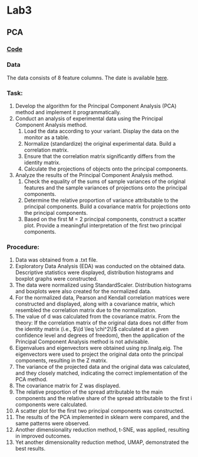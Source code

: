 # Lab3 
## PCA

### [**Code**](/Lab3/Lab3.ipynb)

### Data

The data consists of 8 feature columns. The date is available [here](/Lab3/data3.txt).

### Task:

1. Develop the algorithm for the Principal Component Analysis (PCA) method and implement it programmatically.
2. Conduct an analysis of experimental data using the Principal Component Analysis method.
    1. Load the data according to your variant. Display the data on the monitor as a table.
    2. Normalize (standardize) the original experimental data. Build a correlation matrix.
    3. Ensure that the correlation matrix significantly differs from the identity matrix.
    4. Calculate the projections of objects onto the principal components.
3. Analyze the results of the Principal Component Analysis method.
    1. Check the equality of the sums of sample variances of the original features and the sample variances of projections onto the principal components.
    2. Determine the relative proportion of variance attributable to the principal components. Build a covariance matrix for projections onto the principal components.
    3. Based on the first M = 2 principal components, construct a scatter plot. Provide a meaningful interpretation of the first two principal components.


### Procedure:

1. Data was obtained from a .txt file.
2. Exploratory Data Analysis (EDA) was conducted on the obtained data. Descriptive statistics were displayed, distribution histograms and boxplot graphs were constructed.
3. The data were normalized using StandardScaler. Distribution histograms and boxplots were also created for the normalized data.
4. For the normalized data, Pearson and Kendall correlation matrices were constructed and displayed, along with a covariance matrix, which resembled the correlation matrix due to the normalization.
5. The value of d was calculated from the covariance matrix. From the theory: If the correlation matrix of the original data does not differ from the identity matrix (i.e., $\(d \leq \chi^2\)$ calculated at a given confidence level and degrees of freedom), then the application of the Principal Component Analysis method is not advisable.
6. Eigenvalues and eigenvectors were obtained using np.linalg.eig. The eigenvectors were used to project the original data onto the principal components, resulting in the Z matrix.
7. The variance of the projected data and the original data was calculated, and they closely matched, indicating the correct implementation of the PCA method.
8. The covariance matrix for Z was displayed.
9. The relative proportion of the spread attributable to the main components and the relative share of the spread attributable to the first i components were calculated.
10. A scatter plot for the first two principal components was constructed.
11. The results of the PCA implemented in sklearn were compared, and the same patterns were observed.
12. Another dimensionality reduction method, t-SNE, was applied, resulting in improved outcomes.
13. Yet another dimensionality reduction method, UMAP, demonstrated the best results.


